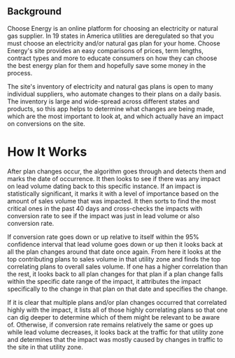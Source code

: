 Background
----------

Choose Energy is an online platform for choosing an electricity or
natural gas supplier. In 19 states in America utilities are deregulated
so that you must choose an electricity and/or natural gas plan for your
home. Choose Energy's site provides an easy comparisons of prices, term
lengths, contract types and more to educate consumers on how they can
choose the best energy plan for them and hopefully save some money in
the process.

The site's inventory of electricity and natural gas plans is open to
many individual suppliers, who automate changes to their plans on a
daily basis. The inventory is large and wide-spread across different
states and products, so this app helps to determine what changes are
being made, which are the most important to look at, and which actually
have an impact on conversions on the site.

How It Works
============

After plan changes occur, the algorithm goes through and detects them
and marks the date of occurrence. It then looks to see if there was any
impact on lead volume dating back to this specific instance. If an
impact is statistically significant, it marks it with a level of
importance based on the amount of sales volume that was impacted. It
then sorts to find the most critical ones in the past 40 days and
cross-checks the impacts with conversion rate to see if the impact was
just in lead volume or also conversion rate.

If conversion rate goes down or up relative to itself within the 95%
confidence interval that lead volume goes down or up then it looks back
at all the plan changes around that date once again. From here it looks
at the top contributing plans to sales volume in that utility zone and
finds the top correlating plans to overall sales volume. If one has a
higher correlation than the rest, it looks back to all plan changes for
that plan if a plan change falls within the specific date range of the
impact, it attributes the impact specifically to the change in that plan
on that date and specifies the change.

If it is clear that multiple plans and/or plan changes occurred that
correlated highly with the impact, it lists all of those highly
correlating plans so that one can dig deeper to determine which of them
might be relevant to be aware of. Otherwise, if conversion rate remains
relatively the same or goes up while lead volume decreases, it looks
back at the traffic for that utility zone and determines that the impact
was mostly caused by changes in traffic to the site in that utility
zone.
